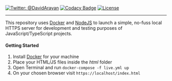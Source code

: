 [![Twitter: @DavidArayan](https://img.shields.io/badge/contact-DavidArayan-blue.svg?style=flat)](https://twitter.com/DavidArayan)
[![Codacy Badge](https://app.codacy.com/project/badge/Grade/f10e5a993dbf4cb5b1852232dcc1fadd)](https://www.codacy.com/gh/OvisTek/tiny-host/dashboard?utm_source=github.com&utm_medium=referral&utm_content=OvisTek/tiny-host&utm_campaign=Badge_Grade)
[![License](https://img.shields.io/badge/license-MIT-orange.svg?style=flat)](LICENSE)

* * *

This repository uses [Docker](https://www.docker.com/) and [NodeJS](https://nodejs.org/) to launch a simple, no-fuss local HTTPS server for development and testing purposes of JavaScript/TypeScript projects.

#### Getting Started

1.  Install [Docker](https://www.docker.com/) for your machine
2.  Place your HTML/JS files inside the _html_ folder
3.  Open Terminal and run `docker-compose -f live.yml up`
4.  On your chosen browser visit `https://localhost/index.html`
